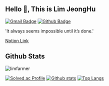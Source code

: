## Hello 👋, This is Lim JeongHu
[![Gmail Badge](https://img.shields.io/badge/-dlaeocjf94@gmail.com-c14438?style=flat&logo=Gmail&logoColor=white&link=mailto:dlaeocjf94@naver.com)](mailto:dlaeocjf94@naver.com) [![Github Badge](https://img.shields.io/badge/-limfarmer-grey?style=flat&logo=github&logoColor=white&link=https://github.com/limfarmer/)](https://www.github.com/limfarmer/) <p align='left'>'It always seems impossible until it’s done.'</p><p align='left' style='color =red'>  <a href='https://www.notion.so/11f1c6860b6f8036afc2c60936044057' target=_blank ><u>Notion Link</u></a></p>
## Github Stats
<p align=left> <img src=https://komarev.com/ghpvc/?username=limfarmer alt=limfarmer /> </p>

[![Solved.ac Profile](http://mazassumnida.wtf/api/v2/generate_badge?boj=dlaeocjf123)](https://solved.ac/dlaeocjf123/)
[![Github stats](https://github-readme-stats.vercel.app/api?username=limfarmer&show_icons=true&include_all_commits=true&hide_rank=true)](https://github.com/limfarmer/github-readme-stats)
[![Top Langs](https://github-readme-stats.vercel.app/api/top-langs/?username=limfarmer&layout=compact)](https://github.com/limfarmer/github-readme-stats)

